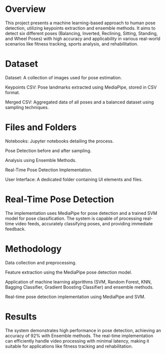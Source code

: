 # Overview
This project presents a machine learning-based approach to human pose detection, utilizing keypoints extraction and ensemble methods. It aims to detect six different poses (Balancing, Inverted, Reclining, Sitting, Standing, and Wheel Poses) with high accuracy and applicability in various real-world scenarios like fitness tracking, sports analysis, and rehabilitation.

# Dataset
Dataset: A collection of images used for pose estimation.

Keypoints CSV: Pose landmarks extracted using MediaPipe, stored in CSV format.

Merged CSV: Aggregated data of all poses and a balanced dataset using sampling techniques.

# Files and Folders
Notebooks: Jupyter notebooks detailing the process.

Pose Detection before and after sampling.

Analysis using Ensemble Methods.

Real-Time Pose Detection Implementation.

User Interface: A dedicated folder containing UI elements and files.

# Real-Time Pose Detection
The implementation uses MediaPipe for pose detection and a trained SVM model for pose classification. The system is capable of processing real-time video feeds, accurately classifying poses, and providing immediate feedback.

# Methodology
Data collection and preprocessing.

Feature extraction using the MediaPipe pose detection model.

Application of machine learning algorithms (SVM, Random Forest, KNN, Bagging Classifier, Gradient Boosting Classifier) and ensemble methods.

Real-time pose detection implementation using MediaPipe and SVM.

# Results
The system demonstrates high performance in pose detection, achieving an accuracy of 92% with Ensemble methods. The real-time implementation can efficiently handle video processing with minimal latency, making it suitable for applications like fitness tracking and rehabilitation.
